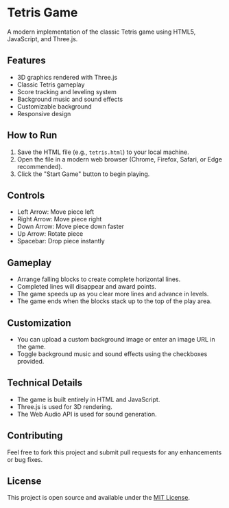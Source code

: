 # Tetris Game

A modern implementation of the classic Tetris game using HTML5, JavaScript, and Three.js.

## Features

- 3D graphics rendered with Three.js
- Classic Tetris gameplay
- Score tracking and leveling system
- Background music and sound effects
- Customizable background
- Responsive design

## How to Run

1. Save the HTML file (e.g., `tetris.html`) to your local machine.
2. Open the file in a modern web browser (Chrome, Firefox, Safari, or Edge recommended).
3. Click the "Start Game" button to begin playing.

## Controls

- Left Arrow: Move piece left
- Right Arrow: Move piece right
- Down Arrow: Move piece down faster
- Up Arrow: Rotate piece
- Spacebar: Drop piece instantly

## Gameplay

- Arrange falling blocks to create complete horizontal lines.
- Completed lines will disappear and award points.
- The game speeds up as you clear more lines and advance in levels.
- The game ends when the blocks stack up to the top of the play area.

## Customization

- You can upload a custom background image or enter an image URL in the game.
- Toggle background music and sound effects using the checkboxes provided.

## Technical Details

- The game is built entirely in HTML and JavaScript.
- Three.js is used for 3D rendering.
- The Web Audio API is used for sound generation.

## Contributing

Feel free to fork this project and submit pull requests for any enhancements or bug fixes.

## License

This project is open source and available under the [MIT License](https://opensource.org/licenses/MIT).

